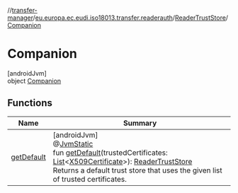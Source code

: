 //[transfer-manager](../../../../index.md)/[eu.europa.ec.eudi.iso18013.transfer.readerauth](../../index.md)/[ReaderTrustStore](../index.md)/[Companion](index.md)

# Companion

[androidJvm]\
object [Companion](index.md)

## Functions

| Name | Summary |
|---|---|
| [getDefault](get-default.md) | [androidJvm]<br>@[JvmStatic](https://kotlinlang.org/api/latest/jvm/stdlib/kotlin-stdlib/kotlin.jvm/-jvm-static/index.html)<br>fun [getDefault](get-default.md)(trustedCertificates: [List](https://kotlinlang.org/api/latest/jvm/stdlib/kotlin-stdlib/kotlin.collections/-list/index.html)&lt;[X509Certificate](https://developer.android.com/reference/kotlin/java/security/cert/X509Certificate.html)&gt;): [ReaderTrustStore](../index.md)<br>Returns a default trust store that uses the given list of trusted certificates. |
